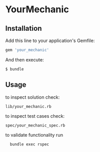 # YourMechanic

## Installation

Add this line to your application's Gemfile:

```ruby
gem 'your_mechanic'
```

And then execute:

    $ bundle


## Usage
  to inspect solution check:
```
lib/your_mechanic.rb
```
  to inspect test cases check:
```
spec/your_mechanic_spec.rb
```

  to validate functionality run
```
  bundle exec rspec 
```
